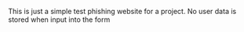 This is just a simple test phishing website for a project.
No user data is stored when input into the form
